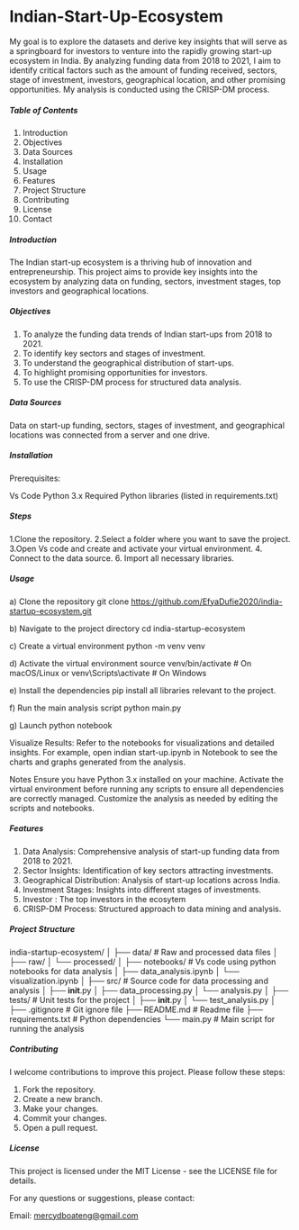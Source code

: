 # Indian-Start-Up-Ecosystem



My goal is to explore the datasets and derive key insights that will serve as a springboard for investors to venture into the rapidly growing start-up ecosystem in India. By analyzing funding data from 2018 to 2021, I aim to identify critical factors such as the amount of funding received, sectors, stage of investment, investors, geographical location, and other promising opportunities. My analysis is conducted using the CRISP-DM process.





##### Table of Contents
1. Introduction
2. Objectives
3. Data Sources
4. Installation
5. Usage
6. Features
7. Project Structure
8. Contributing
9. License
10. Contact





##### Introduction

The Indian start-up ecosystem is a thriving hub of innovation and entrepreneurship. This project aims to provide key insights into the ecosystem by analyzing data on funding, sectors, investment stages, top investors and geographical locations.



##### Objectives

1. To analyze the funding data trends of Indian start-ups from 2018 to 2021.
2. To identify key sectors and stages of investment.
3. To understand the geographical distribution of start-ups.
4. To highlight promising opportunities for investors.
5. To use the CRISP-DM process for structured data analysis.




##### Data Sources

Data on start-up funding, sectors, stages of investment, and geographical locations was connected from a server and one drive.


##### Installation

Prerequisites: 

Vs Code 
Python 3.x
Required Python libraries (listed in requirements.txt)


##### Steps

1.Clone the repository.
2.Select a folder where you want to save the project. 
3.Open Vs code and create and activate your virtual environment.
4. Connect to the data source.
6. Import all necessary libraries.



##### Usage

a) Clone the repository
git clone https://github.com/EfyaDufie2020/india-startup-ecosystem.git

b) Navigate to the project directory
cd india-startup-ecosystem

c) Create a virtual environment
python -m venv venv

d) Activate the virtual environment
source venv/bin/activate  # On macOS/Linux
or
venv\Scripts\activate  # On Windows

e) Install the dependencies
pip install all libraries relevant to the project.

f) Run the main analysis script
python main.py

g) Launch python notebook

Visualize Results: Refer to the notebooks for visualizations and detailed insights. For example, open indian start-up.ipynb in Notebook to see the charts and graphs generated from the analysis.


Notes
Ensure you have Python 3.x installed on your machine.
Activate the virtual environment before running any scripts to ensure all dependencies are correctly managed.
Customize the analysis as needed by editing the scripts and notebooks.



##### Features

1. Data Analysis: Comprehensive analysis of start-up funding data from 2018 to 2021.
2. Sector Insights: Identification of key sectors attracting investments.
3. Geographical Distribution: Analysis of start-up locations across India.
4. Investment Stages: Insights into different stages of investments.
5. Investor : The top investors in the ecosytem
6. CRISP-DM Process: Structured approach to data mining and analysis.

##### Project Structure


india-startup-ecosystem/
│
├── data/                    # Raw and processed data files
│   ├── raw/
│   └── processed/
│
├── notebooks/               # Vs code using python notebooks for data analysis
│   ├── data_analysis.ipynb
│   └── visualization.ipynb
│
├── src/                     # Source code for data processing and analysis
│   ├── __init__.py
│   ├── data_processing.py
│   └── analysis.py
│
├── tests/                   # Unit tests for the project
│   ├── __init__.py
│   └── test_analysis.py
│
├── .gitignore               # Git ignore file
├── README.md                # Readme file
├── requirements.txt         # Python dependencies
└── main.py                  # Main script for running the analysis





##### Contributing

I welcome contributions to improve this project. Please follow these steps:

1. Fork the repository.
2. Create a new branch.
3. Make your changes.
4. Commit your changes.
5. Open a pull request.


##### License
This project is licensed under the MIT License - see the LICENSE file for details.




For any questions or suggestions, please contact:

Email: mercydboateng@gmail.com
